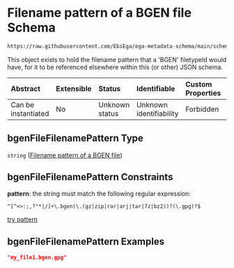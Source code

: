 # Filename pattern of a BGEN file Schema

```txt
https://raw.githubusercontent.com/EbiEga/ega-metadata-schema/main/schemas/EGA.common-definitions.json#/definitions/bgenFileFilenamePattern
```

This object exists to hold the filename pattern that a 'BGEN' filetypeId would have, for it to be referenced elsewhere within this (or other) JSON schema.

| Abstract            | Extensible | Status         | Identifiable            | Custom Properties | Additional Properties | Access Restrictions | Defined In                                                                                           |
| :------------------ | :--------- | :------------- | :---------------------- | :---------------- | :-------------------- | :------------------ | :--------------------------------------------------------------------------------------------------- |
| Can be instantiated | No         | Unknown status | Unknown identifiability | Forbidden         | Allowed               | none                | [EGA.common-definitions.json\*](../../../schemas/EGA.common-definitions.json "open original schema") |

## bgenFileFilenamePattern Type

`string` ([Filename pattern of a BGEN file](ega-4-definitions-filename-pattern-of-a-bgen-file.md))

## bgenFileFilenamePattern Constraints

**pattern**: the string must match the following regular expression:&#x20;

```regexp
^[^<>:;,?"*|/]+\.bgen(\.(gz|zip|rar|arj|tar|7z|bz2))?(\.gpg)?$
```

[try pattern](https://regexr.com/?expression=%5E%5B%5E%3C%3E%3A%3B%2C%3F%22*%7C%2F%5D%2B%5C.bgen\(%5C.\(gz%7Czip%7Crar%7Carj%7Ctar%7C7z%7Cbz2\)\)%3F\(%5C.gpg\)%3F%24 "try regular expression with regexr.com")

## bgenFileFilenamePattern Examples

```json
"my_file1.bgen.gpg"
```
